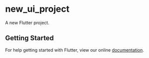 # new_ui_project

A new Flutter project.

## Getting Started

For help getting started with Flutter, view our online
[documentation](https://flutter.io/).
